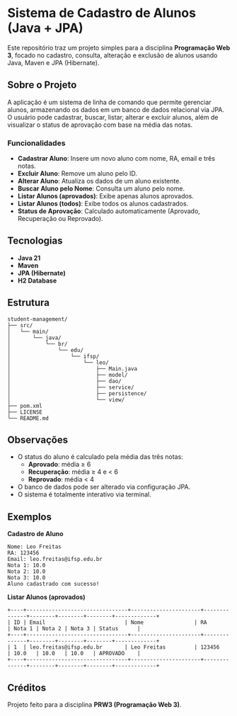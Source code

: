 # Sistema de Cadastro de Alunos (Java + JPA)

Este repositório traz um projeto simples para a disciplina **Programação Web 3**, focado no cadastro, consulta, alteração e exclusão de alunos usando Java, Maven e JPA (Hibernate).

## Sobre o Projeto

A aplicação é um sistema de linha de comando que permite gerenciar alunos, armazenando os dados em um banco de dados relacional via JPA. O usuário pode cadastrar, buscar, listar, alterar e excluir alunos, além de visualizar o status de aprovação com base na média das notas.

### Funcionalidades

- **Cadastrar Aluno**: Insere um novo aluno com nome, RA, email e três notas.
- **Excluir Aluno**: Remove um aluno pelo ID.
- **Alterar Aluno**: Atualiza os dados de um aluno existente.
- **Buscar Aluno pelo Nome**: Consulta um aluno pelo nome.
- **Listar Alunos (aprovados)**: Exibe apenas alunos aprovados.
- **Listar Alunos (todos)**: Exibe todos os alunos cadastrados.
- **Status de Aprovação**: Calculado automaticamente (Aprovado, Recuperação ou Reprovado).

## Tecnologias

- **Java 21**
- **Maven**
- **JPA (Hibernate)**
- **H2 Database**

## Estrutura

```
student-management/
├── src/
│   └── main/
│       └── java/
│           └── br/
│               └── edu/
│                   └── ifsp/
│                       └── leo/
│                           ├── Main.java
│                           ├── model/
│                           ├── dao/
│                           ├── service/
│                           ├── persistence/
│                           └── view/
├── pom.xml
├── LICENSE
└── README.md
```

## Observações

- O status do aluno é calculado pela média das três notas:
    - **Aprovado**: média ≥ 6
    - **Recuperação**: média ≥ 4 e < 6
    - **Reprovado**: média < 4
- O banco de dados pode ser alterado via configuração JPA.
- O sistema é totalmente interativo via terminal.

## Exemplos

**Cadastro de Aluno**

```
Nome: Leo Freitas
RA: 123456
Email: leo.freitas@ifsp.edu.br
Nota 1: 10.0
Nota 2: 10.0
Nota 3: 10.0
Aluno cadastrado com sucesso!
```

**Listar Alunos (aprovados)**

```
+----+--------------------------------+----------------------+--------------+--------+--------+--------+-------------+
| ID | Email                         | Nome                | RA           | Nota 1 | Nota 2 | Nota 3 | Status      |
+----+--------------------------------+----------------------+--------------+--------+--------+--------+-------------+
| 1  | leo.freitas@ifsp.edu.br       | Leo Freitas         | 123456       | 10.0   | 10.0   | 10.0   | APROVADO    |
+----+--------------------------------+----------------------+--------------+--------+--------+--------+-------------+
```

## Créditos

Projeto feito para a disciplina **PRW3 (Programação Web 3)**.